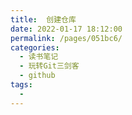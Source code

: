 ```yaml
---
title:  创建仓库
date: 2022-01-17 18:12:00
permalink: /pages/051bc6/
categories:
  - 读书笔记
  - 玩转Git三剑客
  - github
tags:
  - 
---
```

